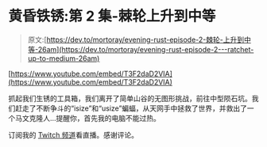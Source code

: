 # 黄昏铁锈:第 2 集-棘轮上升到中等

> 原文:[https://dev.to/mortoray/evening-rust-episode-2-棘轮-上升到中等-26am](https://dev.to/mortoray/evening-rust-episode-2---ratchet-up-to-medium-26am)

[https://www.youtube.com/embed/T3F2daD2VIA](https://www.youtube.com/embed/T3F2daD2VIA)

抓起我们生锈的工具箱，我们离开了简单山谷的无图形挑战，前往中型陨石坑。我们赶走了不断争斗的“isize”和“usize”蝙蝠，从天网手中拯救了世界，并救出了一个马文克隆人...提醒你，首先我的电脑不能过热。

订阅我的 [Twitch 频道](https://www.twitch.tv/mortoray)看直播。感谢评论。